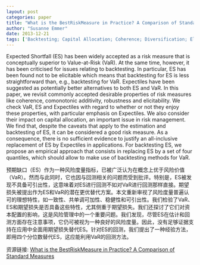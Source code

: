 ```yaml
---
layout: post
categories: paper
title: "What is the BestRiskMeasure in Practice? A Comparison of Standard Measures"
author: "Susanne Emmer"
date: 2013-12-21
tags: ['Backtesting; Capital Allocation; Coherence; Diversification; Elicitability; Expected Shortfall; Expectile; Forecasts; Probability Integral Transform (PIT); Risk Measure; Risk Management; Robustnes; Value-at-Risk']
---
```


Expected Shortfall (ES) has been widely accepted as a risk measure that is conceptually superior to Value-at-Risk (VaR). At the same time, however, it has been criticised for issues relating to backtesting. In particular, ES has been found not to be elicitable which means that backtesting for ES is less straightforward than, e.g., backtesting for VaR. Expectiles have been suggested as potentially better alternatives to both ES and VaR. In this paper, we revisit commonly accepted desirable properties of risk measures like coherence, comonotonic additivity, robustness and elicitability. We check VaR, ES and Expectiles with regard to whether or not they enjoy these properties, with particular emphasis on Expectiles. We also consider their impact on capital allocation, an important issue in risk management. We find that, despite the caveats that apply to the estimation and backtesting of ES, it can be considered a good risk measure. As a consequence, there is no sufficient evidence to justify an all-inclusive replacement of ES by Expectiles in applications. For backtesting ES, we propose an empirical approach that consists in replacing ES by a set of four quantiles, which should allow to make use of backtesting methods for VaR.

预期缺口（ES）作为一种风险度量指标，已被广泛认为在概念上优于风险价值（VaR）。然而与此同时，它也因与回测相关的问题而受到批评。特别是，ES被发现不具备可引出性，这意味着对ES进行回测不如对VaR进行回测那样直接。期望损失被提出作为ES和VaR的潜在更优替代方案。本文重新审视了风险度量普遍认可的理想特性，如一致性、共单调可加性、稳健性和可引出性。我们检验了VaR、ES和期望损失是否具备这些特性，尤其侧重于期望损失。我们还探讨了它们对资本配置的影响，这是风险管理中的一个重要问题。我们发现，尽管ES在估计和回测方面存在注意事项，它仍可被视为一种良好的风险度量。因此，没有足够证据支持在应用中全面用期望损失替代ES。针对ES的回测，我们提出了一种经验方法，即用四个分位数替代ES，这应能利用VaR的回测方法。

资源链接: [What is the BestRiskMeasure in Practice? A Comparison of Standard Measures](https://papers.ssrn.com/sol3/papers.cfm?abstract_id=2370378)
